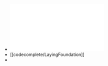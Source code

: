 - ![code-complete.pdf](../assets/code-complete_1676828507082_0.pdf)
- [[codecomplete/LayingFoundation]]
-